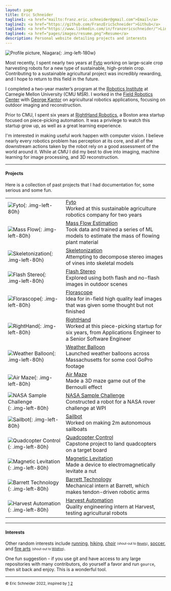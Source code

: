 ```yaml
---
layout: page
title: Eric Schneider
tagline1: <a href="mailto:franz.eric.schneider@gmail.com">Email</a>
tagline2: <a href="https://github.com/FranzEricSchneider">Github</a>
tagline3: <a href="https://www.linkedin.com/in/franzericschneider/">LinkedIn</a>
tagline4: <a href="pages/images/resume.png">Resume</a>
description: Personal website detailing projects and interests
---
```


<!-- TODO: Update my resume! -->

![Profile picture, Niagara](pages/images/headshot.jpg){: .img-left-180w}

Most recently, I spent nearly two years at [Fyto](https://fyto.us/) working on large-scale crop harvesting robots for a new type of sustainable, high-protein crop. Contributing to a sustainable agricultural project was incredibly rewarding, and I hope to return to this field in the future.

I completed a two-year master’s program at the [Robotics Institute](https://www.ri.cmu.edu/) at Carnegie Mellon University (CMU MSR). I worked in the [Field Robotics Center](https://frc.ri.cmu.edu/) with [George Kantor](https://www.ri.cmu.edu/ri-faculty/george-a-kantor/) on agricultural robotics applications, focusing on outdoor imaging and reconstruction.

Prior to CMU, I spent six years at [RightHand Robotics](https://www.righthandrobotics.com/), a Boston area startup focused on piece-picking automation. It was a privilege to watch this startup grow up, as well as a great learning experience.

I'm interested in making useful work happen with computer vision. I believe nearly every robotics problem has perception at its core, and all of the downstream actions taken by the robot rely on a good assessment of the world around it. While at CMU I did my best to dive into imaging, machine learning for image processing, and 3D reconstruction.

---

#### Projects

Here is a collection of past projects that I had documentation for, some serious and some fun.

| | |
| --- | --- |
| ![Fyto](pages/images/fyto0.jpg){: .img-left-80h}                  | [Fyto](pages/fyto.html)                            <br> Worked at this sustainable agriculture robotics company for two years |
| ![Mass Flow](pages/images/massflow3.jpg){: .img-left-80h}         | [Mass Flow Estimation](pages/mass-flow.html)       <br> Took data and trained a series of ML models to estimate the mass of flowing plant material |
| ![Skeletonization](pages/images/vinecloud.jpg){: .img-left-80h}   | [Skeletonization](pages/skeletonization.html)      <br> Attempting to decompose stereo images of vines into skeletal models |
| ![Flash Stereo](pages/images/fnf5.png){: .img-left-80h}           | [Flash Stereo](pages/flash-noflash.html)           <br> Explored using both flash and no-flash images in outdoor scenes |
| ![Florascope](pages/images/florascope2.jpg){: .img-left-80h}      | [Florascope](pages/florascope.html)                <br> Idea for in-field high quality leaf images that was given some thought but not finished |
| ![RightHand](pages/images/rhr-app2.jpg){: .img-left-80h}          | [RightHand](pages/righthand.html)                  <br> Worked at this piece-picking startup for six years, from Applications Engineer to a Senior Software Engineer |
| ![Weather Balloon](pages/images/balloon4.JPG){: .img-left-80h}    | [Weather Balloon](pages/weather-balloon.html)      <br> Launched weather balloons across Massachusetts for some cool GoPro footage |
| ![Air Maze](pages/images/airmaze3.jpg){: .img-left-80h}           | [Air Maze](pages/airmaze.html)                     <br> Made a 3D maze game out of the Bernoulli effect |
| ![NASA Sample Challenge](pages/images/nasa5.jpg){: .img-left-80h} | [NASA Sample Challenge](pages/nasa-challenge.html) <br> Constructed a robot for a NASA rover challenge at WPI |
| ![Sailbot](pages/images/sailbot1.jpg){: .img-left-80h}            | [Sailbot](pages/sailbot.html)                      <br> Worked on making 2m autonomous sailboats |
| ![Quadcopter Control](pages/images/scope2.jpg){: .img-left-80h}   | [Quadcopter Control](pages/quadcopters.html)       <br> Capstone project to land quadcopters on a target board |
| ![Magnetic Levitation](pages/images/maglev1.jpg){: .img-left-80h} | [Magnetic Levitation](pages/maglev.html)           <br> Made a device to electromagnetically levitate a nut |
| ![Barrett Technology](pages/images/barrett2.jpg){: .img-left-80h} | [Barrett Technology](pages/barrett.html)           <br> Mechanical intern at Barrett, which makes tendon-driven robotic arms |
| ![Harvest Automation](pages/images/harvest1.jpg){: .img-left-80h} | [Harvest Automation](pages/harvest.html)           <br> Quality engineering intern at Harvest, testing agricultural robots |

---

#### Interests

Other random interests include [running](pages/images/sehome_xc.jpg), [hiking](pages/images/hiking_2.jpg), [choir](pages/images/powerchords.jpg) <sub><sup>(shout-out to [Revels](https://revels.org/))</sup></sub>, [soccer](pages/images/soccer.jpg), and [fire arts](https://drive.google.com/file/d/16Lut_dGIvgzn5PNNoVQJHhjt5TUXKUw_/view?usp=sharing) <sub><sup>(shout-out to [Wildfire](https://www.wildfireretreat.org/))</sup></sub>.

One fun suggestion - if you use git and have access to any large repositories with many contributors, do yourself a favor and run `gource`, then sit back and enjoy. This is a wonderful tool.

---

<sub>&copy; Eric Schneider 2022, inspired by [1](https://github.com/kbroman/simple_site) [2](https://shivamduggal4.github.io/)</sub>
